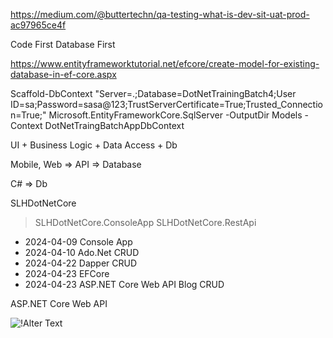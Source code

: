 https://medium.com/@buttertechn/qa-testing-what-is-dev-sit-uat-prod-ac97965ce4f

Code First
Database First

https://www.entityframeworktutorial.net/efcore/create-model-for-existing-database-in-ef-core.aspx

Scaffold-DbContext "Server=.;Database=DotNetTrainingBatch4;User ID=sa;Password=sasa@123;TrustServerCertificate=True;Trusted_Connection=True;" Microsoft.EntityFrameworkCore.SqlServer -OutputDir Models -Context DotNetTraingBatchAppDbContext 


UI + Business Logic + Data Access + Db

Mobile, Web => API => Database

C# => Db

SLHDotNetCore
> SLHDotNetCore.ConsoleApp
> SLHDotNetCore.RestApi


- 2024-04-09 Console App
- 2024-04-10 Ado.Net CRUD
- 2024-04-22 Dapper CRUD
- 2024-04-23 EFCore
- 2024-04-23 ASP.NET Core Web API Blog CRUD

ASP.NET Core Web API

![!Alter Text](https://voyager.postman.com/illustration/diagram-what-is-an-api-postman-illustration.svg)
